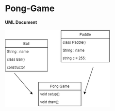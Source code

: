 # Pong-Game
#### UML Document
![UML](https://github.com/michaelxcw/Pong-Game/blob/main/images/uml.png?raw=true)
